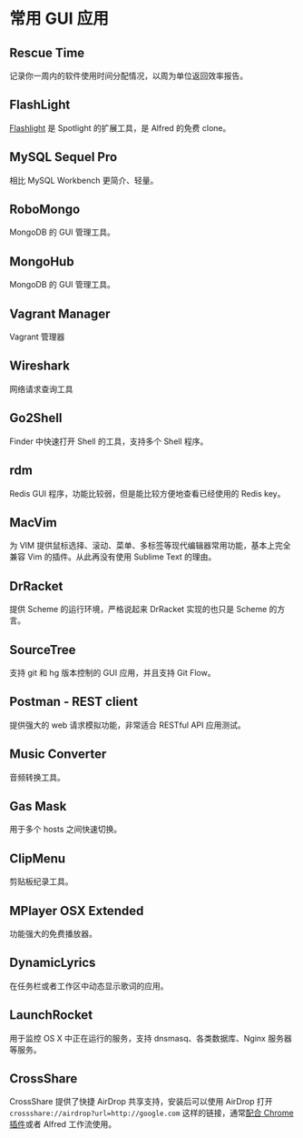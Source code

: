 # 常用 GUI 应用

## Rescue Time

记录你一周内的软件使用时间分配情况，以周为单位返回效率报告。



## FlashLight

[Flashlight](http://flashlight.nateparrott.com/plugin/quicksearch) 是 Spotlight
的扩展工具，是 Alfred 的免费 clone。



## MySQL Sequel Pro

相比 MySQL Workbench 更简介、轻量。



## RoboMongo

MongoDB 的 GUI 管理工具。


## MongoHub

MongoDB 的 GUI 管理工具。



## Vagrant Manager

Vagrant 管理器



## Wireshark

网络请求查询工具



## Go2Shell

Finder 中快速打开 Shell 的工具，支持多个 Shell 程序。


## rdm

Redis GUI 程序，功能比较弱，但是能比较方便地查看已经使用的 Redis key。



## MacVim

为 VIM 提供鼠标选择、滚动、菜单、多标签等现代编辑器常用功能，基本上完全兼容
Vim 的插件。从此再没有使用 Sublime Text 的理由。



## DrRacket

提供 Scheme 的运行环境，严格说起来 DrRacket 实现的也只是 Scheme 的方言。



## SourceTree

支持 git 和 hg 版本控制的 GUI 应用，并且支持 Git Flow。



## Postman - REST client

提供强大的 web 请求模拟功能，非常适合 RESTful API 应用测试。



## Music Converter

音频转换工具。



## Gas Mask

用于多个 hosts 之间快速切换。



## ClipMenu

剪贴板纪录工具。



## MPlayer OSX Extended

功能强大的免费播放器。



## DynamicLyrics

在任务栏或者工作区中动态显示歌词的应用。


## LaunchRocket

用于监控 OS X 中正在运行的服务，支持 dnsmasq、各类数据库、Nginx 服务器等服务。


## CrossShare

CrossShare 提供了快捷 AirDrop 共享支持，安装后可以使用 AirDrop 打开
``crossshare://airdrop?url=http://google.com`` 这样的链接，通常[配合 Chrome
插件](http://blog.windrunner.info/pages/chrome-plugin.html#cross-share-airdrop)或者
Alfred 工作流使用。
